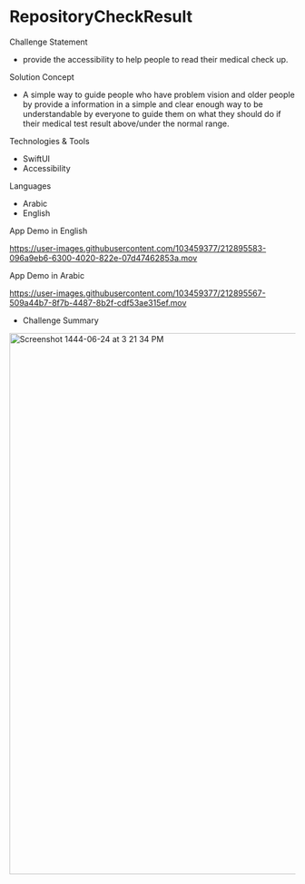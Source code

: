 # RepositoryCheckResult

Challenge Statement
- provide the accessibility to help people to read their medical check up.

Solution Concept
- A simple way to guide people who have problem vision and older people by provide a information in a simple and clear enough way to be understandable by everyone to guide them on what they should do if their medical test result above/under the normal range.

Technologies & Tools
- SwiftUI
- Accessibility

Languages
- Arabic
- English

 App Demo in English

https://user-images.githubusercontent.com/103459377/212895583-096a9eb6-6300-4020-822e-07d47462853a.mov

App Demo in Arabic 

https://user-images.githubusercontent.com/103459377/212895567-509a44b7-8f7b-4487-8b2f-cdf53ae315ef.mov

- Challenge Summary 
<img width="954" alt="Screenshot 1444-06-24 at 3 21 34 PM" src="https://user-images.githubusercontent.com/103459377/212898276-3599bdc7-e339-4507-9b67-f5fb27c43fe4.png">



